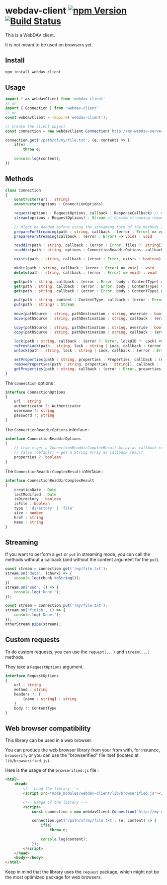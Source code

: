 # webdav-client [![npm Version](https://img.shields.io/npm/v/webdav-client.svg)](https://www.npmjs.com/package/webdav-client) [![Build Status](https://travis-ci.org/OpenMarshal/npm-WebDAV-Client.svg?branch=master)](https://travis-ci.org/OpenMarshal/npm-WebDAV-Client)

This is a WebDAV client.

It is not meant to be used on browsers yet.

## Install

```bash
npm install webdav-client
```

## Usage

```javascript
import * as webdavClient from 'webdav-client'
// or
import { Connection } from 'webdav-client'
// or
const webdavClient = require('webdav-client');

// Create the client object
const connection = new webdavClient.Connection('http://my-webdav-server:1900');

connection.get('/path/of/my/file.txt', (e, content) => {
    if(e)
        throw e;
    
    console.log(content);
})
```

## Methods

```typescript
class Connection
{
    constructor(url : string)
    constructor(options : ConnectionOptions)

    request(options : RequestOptions, callback : ResponseCallback) // Custom request
    stream(options : RequestOptions) : Stream // Custom streaming request
    
    // Might be needed before using the streaming form of the methods (put and get)
    prepareForStreaming(path : string, callback : (error : Error) => void) : void
    prepareForStreaming(callback : (error : Error) => void) : void

    readdir(path : string, callback : (error : Error, files ?: string[]) => void) : void
    readdir(path : string, options : ConnectionReaddirOptions, callback : (error : Error, files : string[] | ConnectionReaddirComplexResult[]) => void) : void

    exists(path : string, callback : (error : Error, exists : boolean) => void) : void

    mkdir(path : string, callback : (error : Error) => void) : void
    delete(path : string, callback : (error : Error) => void) : void

    get(path : string, callback : (error : Error, body : ContentType) => void) : void
    get(path : string, callback : (error : Error, body : ContentType) => void) : Stream
    get(path : string, callback : (error : Error, body : ContentType) => void, range ?: {start: number, end: number} ) : Stream

    put(path : string, content : ContentType, callback : (error : Error) => void) : void
    put(path : string) : Stream
    
    move(pathSource : string, pathDestination : string, override : boolean, callback : (error : Error) => void) : void
    move(pathSource : string, pathDestination : string, callback : (error : Error) => void) : void

    copy(pathSource : string, pathDestination : string, override : boolean, callback : (error : Error) => void) : void
    copy(pathSource : string, pathDestination : string, callback : (error : Error) => void) : void
    
    lock(path : string, callback : (error ?: Error, lockUID ?: Lock) => void) : void
    refreshLock(path : string, lock : string | Lock, callback : (error : Error) => void) : void
    unlock(path : string, lock : string | Lock, callback : (error : Error) => void) : void

    setProperties(path : string, properties : Properties, callback : (error : Error) => void) : void
    removeProperties(path : string, properties : string[], callback : (error : Error) => void) : void
    getProperties(path : string, callback : (error : Error, properties : Properties) => void) : void
}
```

The `Connection` options :

```typescript
interface ConnectionOptions
{
    url : string
    authenticator ?: Authenticator
    username ?: string
    password ?: string
}
```

The `ConnectionReaddirOptions` interface :

```typescript
interface ConnectionReaddirOptions
{
    // true = get a ConnectionReaddirComplexResult Array as callback result
    // false (default) = get a String Array as callback result
    properties ?: boolean
}
```

The `ConnectionReaddirComplexResult` interface :

```typescript
interface ConnectionReaddirComplexResult
{
    creationDate : Date
    lastModified : Date
    isDirectory : boolean
    isFile : boolean
    type : 'directory' | 'file'
    size : number
    href : string
    name : string
}
```

## Streaming

If you want to perform a `get` or `put` in streaming mode, you can call the methods without a callback (and without the content argument for the `put`).

```javascript
const stream = connection.get('/my/file.txt');
stream.on('data', (chunk) => {
    console.log(chunk.toString());
})
stream.on('end', () => {
    console.log('Done.');
});
```

```javascript
const stream = connection.put('/my/file.txt');
stream.on('finish', () => {
    console.log('Done.');
});
otherStream.pipe(stream);
```

## Custom requests

To do custom requests, you can use the `request(...)` and `stream(...)` methods.

They take a `RequestOptions` argument.

```typescript
interface RequestOptions
{
    url : string
    method : string
    headers ?: {
        [name : string] : string
    }
    body ?: ContentType
}
```

## Web browser compatibility

This library can be used in a web browser.

You can produce the web browser library from your from with, for instance, `browserify` or you can use the "browserified" file itsef (located at `lib/browserified.js`).

Here is the usage of the `browserified.js` file :

```html
<html>
    <head>
        <!-- Load the library -->
        <script src="node_modules/webdav-client/lib/browserified.js"></script>

        <!-- Usage of the library -->
        <script>
            const connection = new webdavClient.Connection('http://my-webdav-server:1900');

            connection.get('/path/of/my/file.txt', (e, content) => {
                if(e)
                    throw e;
                
                console.log(content);
            });
        </script>
    </head>
    <body></body>
</html>
```

Keep in mind that the library uses the `request` package, which might not be the most optimized package for web browsers.
